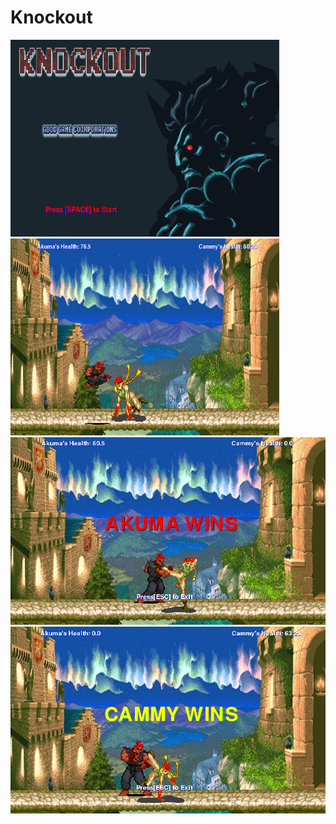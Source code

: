 # Knockout

<img src = "https://github.com/jli1598/Knockout/blob/master/objectives/start%20screen.PNG" width = "430" height = "315">                          <img src = "https://github.com/jli1598/Knockout/blob/master/objectives/fight%20screen%203.PNG" width = "430" height = "315" >
<img src = "https://github.com/jli1598/Knockout/blob/master/objectives/akuma%20wins%20screen.PNG" >
<img src = "https://github.com/jli1598/Knockout/blob/master/objectives/cammy%20wins%20screen.PNG" >
